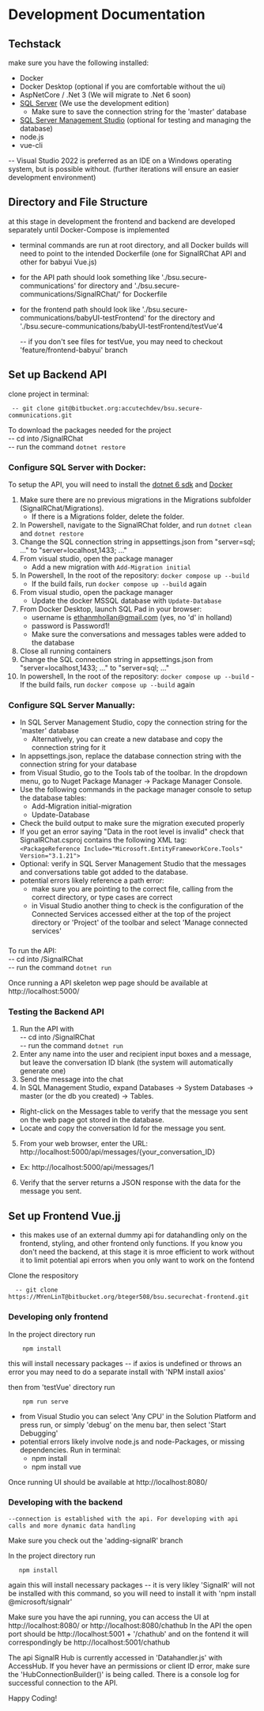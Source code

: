 # Development Documentation 
## Techstack
 make sure you have the following installed:
  - Docker
  - Docker Desktop (optional if you are comfortable without the ui)
  - AspNetCore / .Net 3 (We will migrate to .Net 6 soon)
  - [SQL Server](https://www.microsoft.com/en-us/sql-server/sql-server-downloads) (We use the development edition)
    - Make sure to save the connection string for the 'master' database
  - [SQL Server Management Studio](https://docs.microsoft.com/en-us/sql/ssms/download-sql-server-management-studio-ssms?view=sql-server-ver15) (optional for testing and managing the database)
  - node.js
  - vue-cli
  
  -- Visual Studio 2022 is preferred as an IDE on a Windows operating system, but is possible without. (further iterations will ensure an easier development environment)
 
## Directory and File Structure
  at this stage in development the frontend and backend are developed separately until Docker-Compose is implemented
  
  - terminal commands are run at root directory, and all Docker builds will need to point to the intended Dockerfile (one for SignalRChat API and other for babyui Vue.js)
  - for the API path should look something like './bsu.secure-communications' for directory and './bsu.secure-communications/SignalRChat/' for Dockerfile
  - for the frontend path should look like './bsu.secure-communications/babyUI-testFrontend' for the directory and './bsu.secure-communications/babyUI-testFrontend/testVue'4
    
    -- if you don't see files for testVue, you may need to checkout 'feature/frontend-babyui' branch

 ## Set up Backend API
      
clone project in terminal:  

     -- git clone git@bitbucket.org:accutechdev/bsu.secure-communications.git  
 
 To download the packages needed for the project  
      -- cd into <local repository>/SignalRChat   
      -- run the command `dotnet restore`   
 
### Configure SQL Server with Docker:
To setup the API, you will need to install the [dotnet 6 sdk](https://docs.microsoft.com/en-us/dotnet/core/install/windows?tabs=net60) and [Docker](https://www.docker.com/get-started)
1. Make sure there are no previous migrations in the Migrations subfolder (SignalRChat/Migrations). 
    - If there is a Migrations folder, delete the folder. 
2. In Powershell, navigate to the SignalRChat folder, and run `dotnet clean` and `dotnet restore`
3. Change the SQL connection string in appsettings.json from "server=sql; ..." to "server=localhost,1433; ..."
4. From visual studio, open the package manager
    - Add a new migration with `Add-Migration initial`
5. In Powershell, In the root of the repository: `docker compose up --build`
    - If the build fails, run  `docker compose up --build` again
6. From visual studio, open the package manager
    - Update the docker MSSQL database with `Update-Database`
7. From Docker Desktop, launch SQL Pad in your browser:
    - username is ethanmhollan@gmail.com (yes, no 'd' in holland)
    - password is Password1!
    - Make sure the conversations and messages tables were added to the database
8. Close all running containers
9. Change the SQL connection string in appsettings.json from "server=localhost,1433; ..." to "server=sql; ..."
10.  In powershell, In the root of the repository: `docker compose up --build`
    - If the build fails, run  `docker compose up --build` again
 
### Configure SQL Server Manually:  
- In SQL Server Management Studio, copy the connection string for the 'master' database   
  - Alternatively, you can create a new database and copy the connection string for it  
- In appsettings.json, replace the database connection string with the connection string for your database  
- from Visual Studio, go to the Tools tab of the toolbar. In the dropdown menu, go to Nuget Package Manager -> Package Manager Console.  
- Use the following commands in the package manager console to setup the database tables:  
  - Add-Migration initial-migration  
  - Update-Database  
- Check the build output to make sure the migration executed properly  
- If you get an error saying "Data in the root level is invalid" check that SignalRChat.csproj contains the following XML tag:  
  `<PackageReference Include="Microsoft.EntityFrameworkCore.Tools" Version="3.1.21">`   
- Optional: verify in SQL Server Management Studio that the messages and conversations table got added to the database.  
- potential errors likely reference a path error:  
  - make sure you are pointing to the correct file, calling from the correct directory, or type cases are correct
  - in Visual Studio another thing to check is the configuration of the Connected Services accessed either at the top of the project directory or 'Project' of the toolbar and select 'Manage connected services'
 
 ###
  
To run the API:  
      -- cd into <local repository>/SignalRChat   
      -- run the command `dotnet run`  
 
Once running a API skeleton wep page should be available at http://localhost:5000/

### Testing the Backend API  
1. Run the API with  
      -- cd into <local repository>/SignalRChat  
      -- run the command `dotnet run`  
2. Enter any name into the user and recipient input boxes and a message, but leave the conversation ID blank (the system will automatically generate one)  
3. Send the message into the chat  
4. In SQL Management Studio, expand Databases -> System Databases -> master (or the db you created) -> Tables.  
 - Right-click on the Messages table to verify that the message you sent on the web page got stored in the database. 
 - Locate and copy the conversation Id for the message you sent.  
5. From your web browser, enter the URL: http://localhost:5000/api/messages/{your_conversation_ID}
 - Ex: http://localhost:5000/api/messages/1
6. Verify that the server returns a JSON response with the data for the message you sent. 
 
## Set up Frontend Vue.jj
 
  - this makes use of an external dummy api for datahandling only on the frontend, styling, and other frontend only functions. If you know you don't need the backend, at this stage it is mroe efficient to work without it to limit potential api errors when you only want to work on the fontend
 
 Clone the respository 
 
      -- git clone https://MYenLinT@bitbucket.org/bteger508/bsu.securechat-frontend.git

 ### Developing only frontend
  
 In the project directory run 
 
        npm install
 
  this will install necessary packages
     -- if axios is undefined or throws an error you may need to do a separate install with 'NPM install axios'
 
then from 'testVue' directory run

        npm run serve
        
- from Visual Studio you can select 'Any CPU' in the Solution Platform and press run, or simply 'debug' on the menu bar, then select 'Start Debugging'
- potential errors likely involve node.js and node-Packages, or missing dependencies. Run in terminal:
  - npm install
  - npm install vue
        
 Once running UI should be available at http://localhost:8080/
 
 ### Developing with the backend
 
    --connection is established with the api. For developing with api calls and more dynamic data handling
 
 Make sure you check out the 'adding-signalR' branch
 
 In the project directory run 
 
       npm install
 
   again this will install necessary packages
      -- it is very likley 'SignalR' will not be installed with this command, so you will need to install it with 'npm install @microsoft/signalr'
 
 Make sure you have the api running, you can access the UI at http://localhost:8080/ or http://localhost:8080/chathub
 In the API the open port should be http://localhost:5001 + '/chathub' and on the fontend it will correspondingly be http://localhost:5001/chathub
 
 The api SignalR Hub is currently accessed in 'Datahandler.js' with AccessHub. If you hever have an permissions or client ID error, make sure the 'HubConnectionBuilder()' is being called.
 There is a console log for successful connection to the API.
 
 
 Happy Coding!
